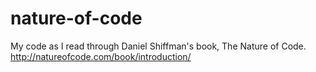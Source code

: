 nature-of-code
==============

My code as I read through Daniel Shiffman's book, The Nature of Code. http://natureofcode.com/book/introduction/
